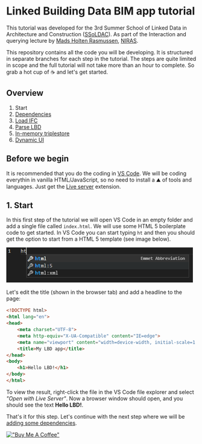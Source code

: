 # Linked Building Data BIM app tutorial

This tutorial was developed for the 3rd Summer School of Linked Data in Architecture and Construction ([SSoLDAC](https://linkedbuildingdata.net/ldac2023/summerschool)). As part of the Interaction and querying lecture by [Mads Holten Rasmussen](https://www.linkedin.com/in/mads-holten-rasmussen-061b7414/), [NIRAS](https://www.niras.com/).

This repository contains all the code you will be developing. It is structured in separate branches for each step in the tutorial. The steps are quite limited in scope and the full tutorial will not take more than an hour to complete. So grab a hot cup of ☕ and let's get started.

## Overview
1. Start
1. [Dependencies](https://github.com/LBD-Hackers/LBD-app-tutorial/tree/01_Dependencies)
1. [Load IFC](https://github.com/LBD-Hackers/LBD-app-tutorial/tree/02_Load_IFC)
1. [Parse LBD](https://github.com/LBD-Hackers/LBD-app-tutorial/tree/03_Parse_LBD)
1. [In-memory triplestore](https://github.com/LBD-Hackers/LBD-app-tutorial/tree/04_In-memory_Triplestore)
1. [Dynamic UI](https://github.com/LBD-Hackers/LBD-app-tutorial/tree/05_Dynamic)

## Before we begin
It is recommended that you do the coding in [VS Code](https://code.visualstudio.com/). We will be coding everythin in vanilla HTML/JavaScript, so no need to install a ⛰️ of tools and languages. Just get the [Live server](https://marketplace.visualstudio.com/items?itemName=ritwickdey.LiveServer) extension.

## 1. Start
In this first step of the tutorial we will open VS Code in an empty folder and add a single file called `index.html`. We will use some HTML 5 boilerplate code to get started. In VS Code you can start typing `ht` and then you should get the option to start from a HTML 5 template (see image below).

![Alt text](images/001.png)

Let's edit the title (shown in the browser tab) and add a headline to the page:

```html
<!DOCTYPE html>
<html lang="en">
<head>
    <meta charset="UTF-8">
    <meta http-equiv="X-UA-Compatible" content="IE=edge">
    <meta name="viewport" content="width=device-width, initial-scale=1.0">
    <title>My LBD app</title>
</head>
<body>
    <h1>Hello LBD!</h1>
</body>
</html>
```

To view the result, right-click the file in the VS Code file explorer and select *"Open with Live Server"*. Now a browser window should open, and you should see the text **Hello LBD!**.

That's it for this step. Let's continue with the next step where we will be [adding some dependencies](https://github.com/LBD-Hackers/LBD-app-tutorial/tree/01_Dependencies).

[!["Buy Me A Coffee"](https://www.buymeacoffee.com/assets/img/custom_images/orange_img.png)](https://www.buymeacoffee.com/madsholten)